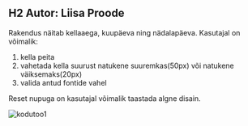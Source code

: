 ## H2 Autor: Liisa Proode

Rakendus näitab kellaaega, kuupäeva ning nädalapäeva.
Kasutajal on võimalik:
1. kella peita
2. vahetada kella suurust natukene suuremkas(50px) või natukene väiksemaks(20px)
3. valida antud fontide vahel

Reset nupuga on kasutajal võimalik taastada algne disain.

![kodutoo1](https://i.imgur.com/heunI49.jpg "Screenshot")
